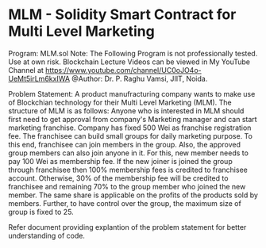 # MLM - Solidity Smart Contract for Multi Level Marketing

Program: MLM.sol
Note: The Following Program is not professionally tested. Use at own risk.
Blockchain Lecture Videos can be viewed in My YouTube Channel at
https://www.youtube.com/channel/UC0oJO4o-UeMt5irLm6kxIWA
@Author: Dr. P. Raghu Vamsi, JIIT, Noida.
    
Problem Statement:
A product manufracturing company wants to make use of Blockchian technology for their Multi Level Marketing (MLM). The structure of MLM is as follows:
Anyone who is interested in MLM should first need to get approval from company's Marketing manager and can start marketing franchise. Company has fixed 500 Wei as franchise registration
fee. The franchisee can build small groups for daily marketing purpose. To this end, franchisee can join members in the group. Also, the approved group members can also join 
anyone in it. For this, new member needs to pay 100 Wei as membership fee. If the new joiner is joined the group through franchisee then 100% membership fees is credited to franchisee 
account. Otherwise, 30% of the membership fee will be credited to franchisee and remaining 70% to the group member who joined the new member. The same share is applicable on the profits
of the products sold by members. Further, to have control over the group, the maximum size of group is fixed to 25. 
    
Refer document providing explantion of the problem statement for better understanding of code. 

